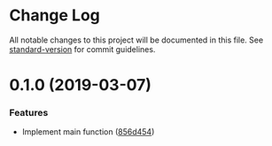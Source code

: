 # Change Log

All notable changes to this project will be documented in this file. See [standard-version](https://github.com/conventional-changelog/standard-version) for commit guidelines.

# 0.1.0 (2019-03-07)


### Features

* Implement main function ([856d454](https://github.com/potato4d/nuxt-dayjs-module/commit/856d454))
